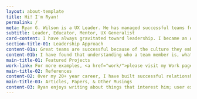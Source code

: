 ```yaml
---
layout: about-template
title: Hi! I'm Ryan!
permalink: /
meta: Ryan G. Wilson is a UX Leader. He has managed successful teams for six years of his 20+ year career. Ryan holds a PhD in Human Computer Interaction, a Master of Fine Arts in Graphic Design, a Masters in HCI, and a Bachelors in Interactive Multimedia. He is a UX Generalist, excelling in leading projects, performing research, keeping documentation, visualizing complexity, working with stakeholders, running workshops, creating wireframes, building prototypes, running user tests, & shipping products.
subtitle: Leader, Educator, Mentor, UX Generalist
card-content: I have always gravitated toward leadership. I became an Art Director at 23, led countless client projects as a UX Designer, and ran a successful UX Department. As an <a href="https://www.16personalities.com/infj-personality" target="_blank" rel="nofollow" style="color:white">INFJ</a>, I am passionate about what I do, and I'm interested in finding solutions to solve others' problems. I have always been in tune with the needs of others around me. I am creative and have expressed myself through any artistic medium I could access since I was young. I am empathetic and sympathetic to the people I lead and the users for whom I design products.
section-title-01: Leadership Approach
content-01a: Great teams are successful because of the culture they embody. I help nurture my team's culture by being supportive, putting myself out there as an equal member of the group, and creating an open environment to learn, grow, and create exceptional work.
content-01b: I have found that understanding who a team member is, what is going on in their life outside of work, and what motivates them can help me empathize with them and be as inclusive as possible in my team. It also helps answer the "why" question if a team member seems distant or not to be effective in their work.
main-title-01: Featured Projects
work-link: For more examples, <a href="work/">please visit my Work page</a>.
main-title-02: References
content-02: Over my 20+ year career, I have built successful relationships by being trustworthy, goal-oriented, and easy to work with. I've included some of the kind words people have shared about me through the years.
main-title-03: Articles, Papers, & Other Musings
content-03: Ryan enjoys writing about things that interest him; user experience, graphic design, animation, etc.
---
```

